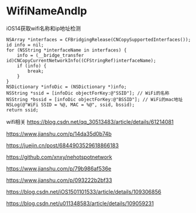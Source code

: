 # WifiNameAndIp
iOS14获取wifi名称和ip地址检测
```
NSArray *interfaces = CFBridgingRelease(CNCopySupportedInterfaces());
id info = nil;
for (NSString *interfaceName in interfaces) {
    info = (__bridge_transfer id)CNCopyCurrentNetworkInfo((CFStringRef)interfaceName);
    if (info) {
        break;
    }
}
NSDictionary *infoDic = (NSDictionary *)info;
NSString *ssid = [infoDic objectForKey:@"SSID"]; // WiFi的名称
NSString *bssid = [infoDic objectForKey:@"BSSID"]; // WiFi的mac地址
NSLog(@"WiFi SSID = %@, MAC = %@", ssid, bssid);
return ssid;
```
wifi相关
https://blog.csdn.net/qq_30513483/article/details/61214081

https://www.jianshu.com/p/14da35d0b74b

https://juejin.cn/post/6844903529618866183

https://github.com/xnxy/nehotspotnetwork

https://www.jianshu.com/p/79b986af536e

https://www.jianshu.com/p/093222b2bf33

https://blog.csdn.net/iOS1501101533/article/details/109306856

https://blog.csdn.net/u011348583/article/details/109059231
